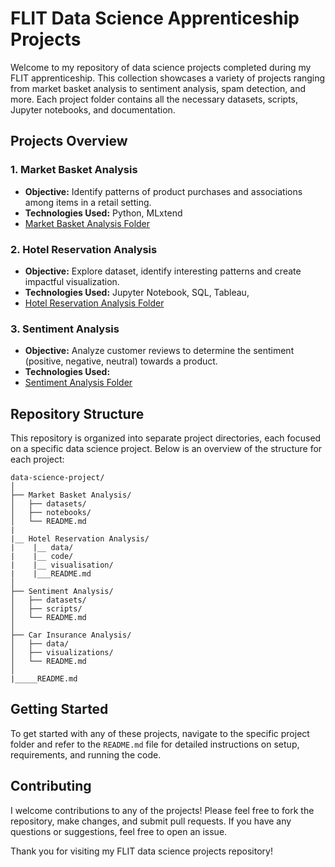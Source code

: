 # FLIT Data Science Apprenticeship Projects

Welcome to my repository of data science projects completed during my FLIT apprenticeship. This collection showcases a variety of projects ranging from market basket analysis to sentiment analysis, spam detection, and more. Each project folder contains all the necessary datasets, scripts, Jupyter notebooks, and documentation.

## Projects Overview

### 1. Market Basket Analysis
- **Objective:** Identify patterns of product purchases and associations among items in a retail setting.
- **Technologies Used:** Python, MLxtend
- [Market Basket Analysis Folder](https://github.com/clemsonexcel/Flit-Data-Science-projects/tree/main/Market%20Basket%20Analysis)

### 2. Hotel Reservation Analysis
- **Objective:** Explore dataset, identify interesting patterns and create impactful visualization.
- **Technologies Used:** Jupyter Notebook, SQL, Tableau, 
- [Hotel Reservation Analysis Folder](https://github.com/clemsonexcel/Flit-Data-Science-projects/tree/main/Hotel%20Reservation%20Analysis)

### 3. Sentiment Analysis
- **Objective:** Analyze customer reviews to determine the sentiment (positive, negative, neutral) towards a product.
- **Technologies Used:** 
- [Sentiment Analysis Folder](https://github.com/clemsonexcel/Flit-Data-Science-projects/tree/main/Sentiment%20Analysis)

## Repository Structure

This repository is organized into separate project directories, each focused on a specific data science project. Below is an overview of the structure for each project:
```
data-science-project/
│
├── Market Basket Analysis/
│   ├── datasets/
│   ├── notebooks/
│   └── README.md
|
|__ Hotel Reservation Analysis/
|    |__ data/
|    |__ code/
|    |__ visualisation/
|    |___README.md
│
├── Sentiment Analysis/
│   ├── datasets/
│   ├── scripts/
│   └── README.md
│
├── Car Insurance Analysis/
│   ├── data/
│   ├── visualizations/
│   └── README.md
│
|_____README.md

```
## Getting Started
To get started with any of these projects, navigate to the specific project folder and refer to the `README.md` file for detailed instructions on setup, requirements, and running the code.

## Contributing
I welcome contributions to any of the projects! Please feel free to fork the repository, make changes, and submit pull requests. If you have any questions or suggestions, feel free to open an issue.

Thank you for visiting my FLIT data science projects repository!
